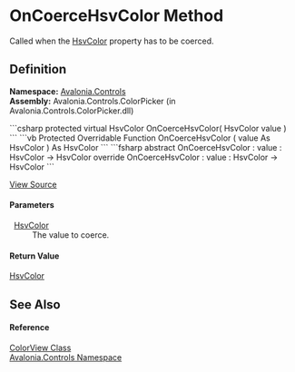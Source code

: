 # OnCoerceHsvColor Method


Called when the <a href="P_Avalonia_Controls_ColorView_HsvColor">HsvColor</a> property has to be coerced.



## Definition
**Namespace:** <a href="N_Avalonia_Controls">Avalonia.Controls</a>  
**Assembly:** Avalonia.Controls.ColorPicker (in Avalonia.Controls.ColorPicker.dll)

<Tabs groupId="api-code-preview">
<TabItem value="csharp" label="C#">
```csharp
protected virtual HsvColor OnCoerceHsvColor(
	HsvColor value
)
```
</TabItem>
<TabItem value="vb" label="VB">
```vb
Protected Overridable Function OnCoerceHsvColor ( 
	value As HsvColor
) As HsvColor
```
</TabItem>
<TabItem value="fsharp" label="F#">
```fsharp
abstract OnCoerceHsvColor : 
        value : HsvColor -> HsvColor 
override OnCoerceHsvColor : 
        value : HsvColor -> HsvColor 
```
</TabItem>
</Tabs>



<a href="https://github.com/AvaloniaUI/Avalonia/tree/master/src/Avalonia.Controls.ColorPicker/ColorView/ColorView.cs#L317" title="View the source code">View Source</a>



#### Parameters
<dl><dt>  <a href="T_Avalonia_Media_HsvColor">HsvColor</a></dt><dd>The value to coerce.</dd></dl>

#### Return Value
<a href="T_Avalonia_Media_HsvColor">HsvColor</a>

## See Also


#### Reference
<a href="T_Avalonia_Controls_ColorView">ColorView Class</a>  
<a href="N_Avalonia_Controls">Avalonia.Controls Namespace</a>  


